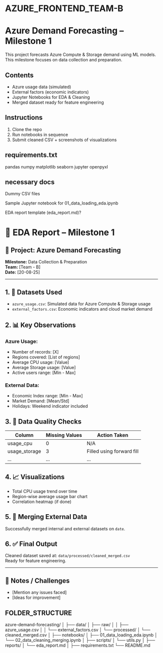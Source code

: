 # AZURE_FRONTEND_TEAM-B

# Azure Demand Forecasting – Milestone 1

This project forecasts Azure Compute & Storage demand using ML models. This milestone focuses on data collection and preparation.

## Contents
- Azure usage data (simulated)
- External factors (economic indicators)
- Jupyter Notebooks for EDA & Cleaning
- Merged dataset ready for feature engineering

## Instructions
1. Clone the repo
2. Run notebooks in sequence
3. Submit cleaned CSV + screenshots of visualizations

## requirements.txt
pandas
numpy
matplotlib
seaborn
jupyter
openpyxl

## necessary docs
Dummy CSV files

Sample Jupyter notebook for 01_data_loading_eda.ipynb

EDA report template (eda_report.md)?

# 📝 EDA Report – Milestone 1

## 📅 Project: Azure Demand Forecasting  
**Milestone:** Data Collection & Preparation  
**Team:** [Team - B]  
**Date:** [20-08-25]

---

## 1. 📂 Datasets Used
- `azure_usage.csv`: Simulated data for Azure Compute & Storage usage  
- `external_factors.csv`: Economic indicators and cloud market demand

## 2. 📊 Key Observations
### Azure Usage:
- Number of records: [X]  
- Regions covered: [List of regions]  
- Average CPU usage: [Value]  
- Average Storage usage: [Value]  
- Active users range: [Min - Max]

### External Data:
- Economic Index range: [Min - Max]  
- Market Demand: [Mean/Std]  
- Holidays: Weekend indicator included

## 3. 🧼 Data Quality Checks
| Column | Missing Values | Action Taken         |
|--------|----------------|----------------------|
| usage_cpu | 0 | N/A |
| usage_storage | 3 | Filled using forward fill |
| ... | ... | ... |

## 4. 📈 Visualizations
- Total CPU usage trend over time  
- Region-wise average usage bar chart  
- Correlation heatmap (if done)

## 5. 🧩 Merging External Data
Successfully merged internal and external datasets on `date`.

## 6. ✅ Final Output
Cleaned dataset saved at: `data/processed/cleaned_merged.csv`  
Ready for feature engineering.

---

## 📌 Notes / Challenges
- [Mention any issues faced]  
- [Ideas for improvement]


## FOLDER_STRUCTURE

azure-demand-forecasting/
│
├── data/
│   ├── raw/
│   │   ├── azure_usage.csv
│   │   └── external_factors.csv
│   └── processed/
│       └── cleaned_merged.csv
│
├── notebooks/
│   ├── 01_data_loading_eda.ipynb
│   └── 02_data_cleaning_merging.ipynb
│
├── scripts/
│   └── utils.py
│
├── reports/
│   └── eda_report.md
│
├── requirements.txt
└── README.md
